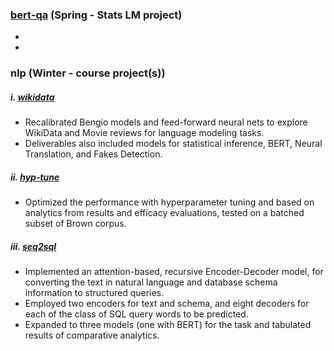 ### [bert-qa](bert-qa) (Spring - Stats LM project)
* 
*

### nlp (Winter - course project(s))

##### i. [wikidata](wikidata)
* Recalibrated Bengio models and feed-forward neural nets to explore WikiData and Movie reviews for language modeling tasks. 
* Deliverables also included models for statistical inference, BERT, Neural Translation, and Fakes Detection.

##### ii. [hyp-tune](hyp-tune)
* Optimized the performance with hyperparameter tuning and based on analytics from results and efficacy evaluations, tested on a batched subset of Brown corpus.

##### iii. [seq2sql](seq2seq)
* Implemented an attention-based, recursive Encoder-Decoder model, for converting the text in natural language and database schema information to structured queries.
* Employed two encoders for text and schema, and eight decoders for each of the class of SQL query words to be predicted.
* Expanded to three models (one with BERT) for the task and tabulated results of comparative analytics.


